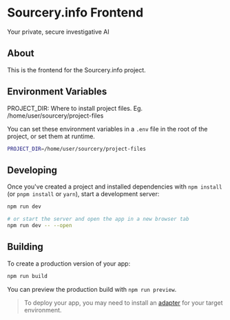 # Sourcery.info Frontend

Your private, secure investigative AI

## About

This is the frontend for the Sourcery.info project.

## Environment Variables

PROJECT_DIR: Where to install project files. Eg. /home/user/sourcery/project-files

You can set these environment variables in a `.env` file in the root of the project, or set them at runtime.

```bash
PROJECT_DIR=/home/user/sourcery/project-files
```

## Developing

Once you've created a project and installed dependencies with `npm install` (or `pnpm install` or `yarn`), start a development server:

```bash
npm run dev

# or start the server and open the app in a new browser tab
npm run dev -- --open
```

## Building

To create a production version of your app:

```bash
npm run build
```

You can preview the production build with `npm run preview`.

> To deploy your app, you may need to install an [adapter](https://kit.svelte.dev/docs/adapters) for your target environment.
